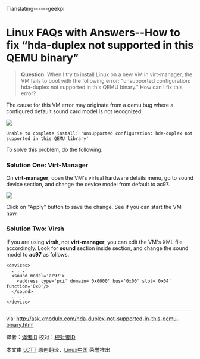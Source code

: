 Translating------geekpi

Linux FAQs with Answers--How to fix “hda-duplex not supported in this QEMU binary”
================================================================================
> **Question**: When I try to install Linux on a new VM in virt-manager, the VM fails to boot with the following error: "unsupported configuration: hda-duplex not supported in this QEMU binary." How can I fix this error?

The cause for this VM error may originate from a qemu bug where a configured default sound card model is not recognized.

![](https://farm4.staticflickr.com/3935/15000012754_b8b147fb16_o.png)

    Unable to complete install: 'unsupported configuration: hda-duplex not supported in this QEMU library'

To solve this problem, do the following.

### Solution One: Virt-Manager ###

On **virt-manager**, open the VM's virtual hardware details menu, go to sound device section, and change the device model from default to ac97.

![](https://farm4.staticflickr.com/3956/15435183020_d97856170c_z.jpg)

Click on "Apply" button to save the change. See if you can start the VM now.

### Solution Two: Virsh ###

If you are using **virsh**, not **virt-manager**, you can edit the VM's XML file accordingly. Look for **sound** section inside <device> section, and change the sound model to **ac97** as follows.

    <devices>
      . . .
      <sound model='ac97'>
        <address type='pci' domain='0x0000' bus='0x00' slot='0x04' function='0x0'/>
      </sound>
      . . .
    </device>

--------------------------------------------------------------------------------

via: http://ask.xmodulo.com/hda-duplex-not-supported-in-this-qemu-binary.html

译者：[译者ID](https://github.com/译者ID)
校对：[校对者ID](https://github.com/校对者ID)

本文由 [LCTT](https://github.com/LCTT/TranslateProject) 原创翻译，[Linux中国](http://linux.cn/) 荣誉推出